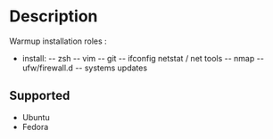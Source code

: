 Description
=========

Warmup installation roles : 

 - install: 
 -- zsh
 -- vim 
 -- git 
 -- ifconfig netstat / net tools 
 -- nmap 
 -- ufw/firewall.d 
 -- systems updates



Supported 
------------------

- Ubuntu 
- Fedora 

